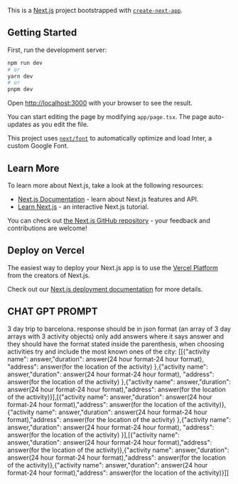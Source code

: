 This is a [Next.js](https://nextjs.org/) project bootstrapped with [`create-next-app`](https://github.com/vercel/next.js/tree/canary/packages/create-next-app).

## Getting Started

First, run the development server:

```bash
npm run dev
# or
yarn dev
# or
pnpm dev
```

Open [http://localhost:3000](http://localhost:3000) with your browser to see the result.

You can start editing the page by modifying `app/page.tsx`. The page auto-updates as you edit the file.

This project uses [`next/font`](https://nextjs.org/docs/basic-features/font-optimization) to automatically optimize and load Inter, a custom Google Font.

## Learn More

To learn more about Next.js, take a look at the following resources:

- [Next.js Documentation](https://nextjs.org/docs) - learn about Next.js features and API.
- [Learn Next.js](https://nextjs.org/learn) - an interactive Next.js tutorial.

You can check out [the Next.js GitHub repository](https://github.com/vercel/next.js/) - your feedback and contributions are welcome!

## Deploy on Vercel

The easiest way to deploy your Next.js app is to use the [Vercel Platform](https://vercel.com/new?utm_medium=default-template&filter=next.js&utm_source=create-next-app&utm_campaign=create-next-app-readme) from the creators of Next.js.

Check out our [Next.js deployment documentation](https://nextjs.org/docs/deployment) for more details.

## CHAT GPT PROMPT

3 day trip to barcelona. 
response should be in json format (an array of 3 day arrays with 3 activity objects) only add answers where it says answer and they should have the format stated inside the parenthesis, when choosing activities try and include the most known ones of the city: 
[[{"activity name": answer,"duration": answer(24 hour format-24 hour format), "address": answer(for the location of the activity) },{"activity name": answer,"duration": answer(24 hour format-24 hour format), "address": answer(for the location of the activity) },{"activity name": answer,"duration": answer(24 hour format-24 hour format),"address": answer(for the location of the activity)}],[{"activity name": answer,"duration": answer(24 hour format-24 hour format),"address": answer(for the location of the activity)},{"activity name": answer,"duration": answer(24 hour format-24 hour format),"address": answer(for the location of the activity) },{"activity name": answer,"duration": answer(24 hour format-24 hour format), "address": answer(for the location of the activity) }],[{"activity name": answer,"duration": answer(24 hour format-24 hour format),"address": answer(for the location of the activity)},{"activity name": answer,"duration": answer(24 hour format-24 hour format),"address": answer(for the location of the activity)},{"activity name": answer,"duration": answer(24 hour format-24 hour format),"address": answer(for the location of the activity)}]]